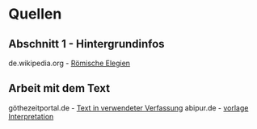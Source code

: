# Quellen

## Abschnitt 1 - Hintergrundinfos
de.wikipedia.org - [Römische Elegien](https://de.wikipedia.org/wiki/R%C3%B6mische_Elegien)

## Arbeit mit dem Text
göthezeitportal.de - [Text in verwendeter Verfassung](http://www.goethezeitportal.de/index.php?id=2892)
abipur.de - [vorlage Interpretation](https://www.abipur.de/referate/stat/684391603.html)